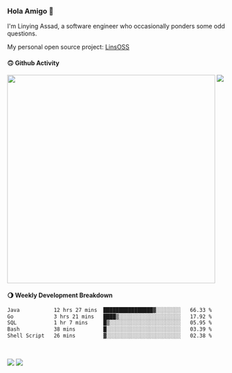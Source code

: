 ### Hola Amigo 🤣   

I'm Linying Assad, a software engineer who occasionally ponders some odd questions.  

My personal open source project: [LinsOSS](https://github.com/linsoss)
 
#### 🙃 Github Activity 
<div>
  <img src="https://github-readme-stats.vercel.app/api?username=al-assad&show_icons=true" align="top" style="display: inline-block;" width="480"/>
  <img src="https://github-readme-stats.vercel.app/api/top-langs/?username=al-assad&hide=css,html&langs_count=8&layout=compact" align="top" style="display: inline-block;"/>
</div>

#### 🌖 Weekly Development Breakdown
<!--START_SECTION:waka-->

```txt
Java           12 hrs 27 mins  ████████████████▓░░░░░░░░   66.33 %
Go             3 hrs 21 mins   ████▒░░░░░░░░░░░░░░░░░░░░   17.92 %
SQL            1 hr 7 mins     █▒░░░░░░░░░░░░░░░░░░░░░░░   05.95 %
Bash           38 mins         █░░░░░░░░░░░░░░░░░░░░░░░░   03.39 %
Shell Script   26 mins         ▓░░░░░░░░░░░░░░░░░░░░░░░░   02.38 %
```

<!--END_SECTION:waka-->

<br>

<a href="https://twitter.com/assad_lin"><img src="https://img.shields.io/badge/Twitter-@assad__lin-blue?style=flat&logo=twitter" /></a>
<a href="https://al-assad.github.io"><img src="https://img.shields.io/badge/Blogs-Linying_Assad's_Blog-yellow?style=flat&logo=github" /></a>

